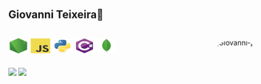 ## Giovanni Teixeira🧐

<div style="display: inline_block"><br>
  <img align="center" alt="Giovanni-Node" height="30" width="40" src="https://raw.githubusercontent.com/devicons/devicon/master/icons/nodejs/nodejs-original.svg">
  <img align="center" alt="Giovanni-Javascript" height="30" width="40" src="https://raw.githubusercontent.com/devicons/devicon/master/icons/javascript/javascript-original.svg">
  <img align="center" alt="Giovanni-Python" height="30" width="40" src="https://raw.githubusercontent.com/devicons/devicon/master/icons/python/python-original.svg">
  <img align="center" alt="Giovanni-Csharp" height="30" width="40" src="https://raw.githubusercontent.com/devicons/devicon/master/icons/csharp/csharp-original.svg">
  <img align="center" alt="Giovanni-MongoDB" height="30" width="40" src="https://raw.githubusercontent.com/devicons/devicon/master/icons/mongodb/mongodb-original.svg">
  <img align="right" alt="Giovanni-pic" height="150" style="border-radius:50px;" src="https://media.giphy.com/media/KEYMsj2LcXzfcTP5ii/giphy.gif">
</div>
  
##
  
<div>
  <a href = "mailto:giovanni.12756@gmail.com"><img src="https://img.shields.io/badge/-Gmail-%23333?style=for-the-badge&logo=gmail&logoColor=white" target="_blank"></a>
  <a href="https://www.linkedin.com/in/giovanni-teixeira-aa00231ab/" target="_blank"><img src="https://img.shields.io/badge/-LinkedIn-%230077B5?style=for-the-badge&logo=linkedin&logoColor=white" target="_blank"></a> 
</div>
  
  
